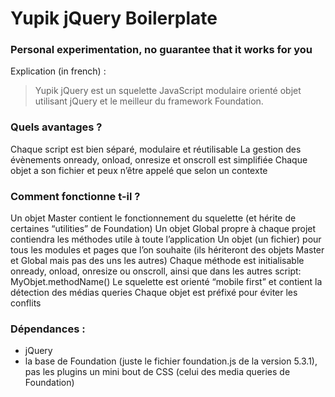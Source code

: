 
Yupik jQuery Boilerplate
========================

### Personal experimentation, no guarantee that it works for you

Explication (in french) :

> Yupik jQuery est un squelette JavaScript modulaire orienté objet utilisant jQuery et le meilleur du framework Foundation.

<!--Yupik jQuery is a modular, object-oriented JavaScript skeleton using jQuery and the best of the Foundation framework. -->

### Quels avantages ?

Chaque script est bien séparé, modulaire et réutilisable
La gestion des évènements onready, onload, onresize et onscroll est simplifiée
Chaque objet a son fichier et peux n’être appelé que selon un contexte

### Comment fonctionne t-il ?

Un objet Master contient le fonctionnement du squelette (et hérite de certaines “utilities” de Foundation)
Un objet Global propre à chaque projet contiendra les méthodes utile à toute l’application
Un objet (un fichier) pour tous les modules et pages que l’on souhaite (ils hériteront des objets Master et Global mais pas des uns les autres)
Chaque méthode est initialisable onready, onload, onresize ou onscroll, ainsi que dans les autres script: MyObjet.methodName()
Le squelette est orienté “mobile first” et contient la détection des médias queries
Chaque objet est préfixé pour éviter les conflits

### Dépendances :
* jQuery
* la base de Foundation (juste le fichier foundation.js de la version 5.3.1), pas les plugins
un mini bout de CSS (celui des media queries de Foundation)
